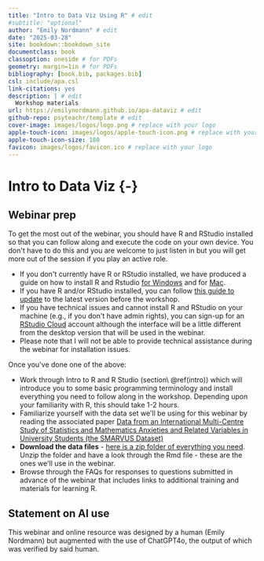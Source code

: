 ```yaml
--- 
title: "Intro to Data Viz Using R" # edit
#subtitle: "optional" 
author: "Emily Nordmann" # edit
date: "2025-03-28"
site: bookdown::bookdown_site
documentclass: book
classoption: oneside # for PDFs
geometry: margin=1in # for PDFs
bibliography: [book.bib, packages.bib]
csl: include/apa.csl
link-citations: yes
description: | # edit
  Workshop materials
url: https://emilynordmann.github.io/apa-dataviz # edit
github-repo: psyteachr/template # edit
cover-image: images/logos/logo.png # replace with your logo
apple-touch-icon: images/logos/apple-touch-icon.png # replace with your logo
apple-touch-icon-size: 180
favicon: images/logos/favicon.ico # replace with your logo
---
```




# Intro to Data Viz {-}

## Webinar prep

To get the most out of the webinar, you should have R and RStudio installed so that you can follow along and execute the code on your own device. You don't have to do this and you are welcome to just listen in but you will get more out of the session if you play an active role.

* If you don't currently have R or RStudio installed, we have produced a guide on how to install R and Rstudio [for Windows](https://psyteachr.github.io/RSetGo/installing-r-windows.html) and for [Mac](https://psyteachr.github.io/RSetGo/installing-r-mac.html).
* If you have R and/or RStudio installed, you can follow [this guide to update](https://psyteachr.github.io/RSetGo/updating-r.html) to the latest version before the workshop.
* If you have technical issues and cannot install R and RStudio on your machine (e.g., if you don't have admin rights), you can sign-up for an [RStudio Cloud](https://rstudio.cloud/) account although the interface will be a little different from the desktop version that will be used in the webinar.
* Please note that I will not be able to provide technical assistance during the webinar for installation issues. 

Once you've done one of the above:

* Work through Intro to R and R Studio (section\ \@ref(intro)) which will introduce you to some basic programming terminology and install everything you need to follow along in the workshop. Depending upon your familiarity with R, this should take 1-2 hours.
* Familiarize yourself with the data set we'll be using for this webinar by reading the associated paper [Data from an International Multi-Centre Study of Statistics and Mathematics Anxieties and Related Variables in University Students (the SMARVUS Dataset)](https://openpsychologydata.metajnl.com/articles/10.5334/jopd.80)
* **Download the data files** - <a href="data/webinar_files.zip" download>here is a zip folder of everything you need</a>. Unzip the folder and have a look through the Rmd file - these are the ones we'll use in the webinar.
* Browse through the FAQs for responses to questions submitted in advance of the webinar that includes links to additional training and materials for learning R.


## Statement on AI use

This webinar and online resource was designed by a human (Emily Nordmann) but augmented with the use of ChatGPT4o, the output of which was verified by said human.



